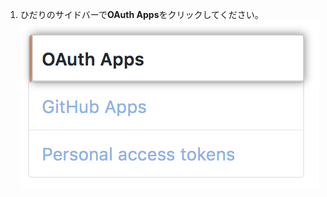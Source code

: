 1. ひだりのサイドバーで**OAuth Apps**をクリックしてください。 ![OAuth Appsセクション](/assets/images/help/settings/developer-settings-oauth-apps.png)
